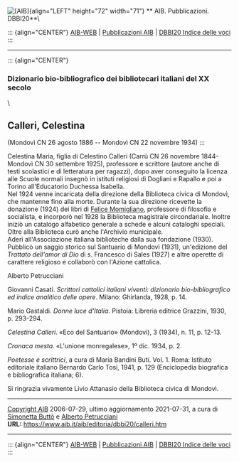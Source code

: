 ![\[AIB\]](/aib/wi/aibv72.gif){align="LEFT" height="72" width="71"}
** AIB. Pubblicazioni. DBBI20**\

::: {align="CENTER"}
[AIB-WEB](/) \| [Pubblicazioni AIB](/pubblicazioni/) \| [DBBI20 Indice
delle voci](dbbi20.htm)
:::

------------------------------------------------------------------------

::: {align="CENTER"}
### Dizionario bio-bibliografico dei bibliotecari italiani del XX secolo

\

## Calleri, Celestina

(Mondovì CN 26 agosto 1886 -- Mondovì CN 22 novembre 1934)
:::

Celestina Maria, figlia di Celestino Calleri (Carrù CN 26 novembre
1844-Mondovì CN 30 settembre 1925), professore e scrittore (autore anche
di testi scolastici e di letteratura per ragazzi), dopo aver conseguito
la licenza alle Scuole normali insegnò in istituti religiosi di Dogliani
e Rapallo e poi a Torino all\'Educatorio Duchessa Isabella.\
Nel 1924 venne incaricata della direzione della Biblioteca civica di
Mondovì, che mantenne fino alla morte. Durante la sua direzione
ricevette la donazione (1924) dei libri di [Felice
Momigliano](momigliano.htm), professore di filosofia e socialista, e
incorporò nel 1928 la Biblioteca magistrale circondariale. Inoltre
iniziò un catalogo alfabetico generale a schede e alcuni cataloghi
speciali. Oltre alla Biblioteca curò anche l\'Archivio municipale.\
Aderì all\'Associazione italiana biblioteche dalla sua fondazione
(1930).\
Pubblicò un saggio storico sul Santuario di Mondovì (1931), un\'edizione
del *Trattato dell\'amor di Dio* di s. Francesco di Sales (1927) e altre
operette di carattere religioso e collaborò con l\'Azione cattolica.

Alberto Petrucciani

Giovanni Casati. *Scrittori cattolici italiani viventi: dizionario
bio-bibliografico ed indice analitico delle opere*. Milano: Ghirlanda,
1928, p. 14.

Mario Gastaldi. *Donne luce d\'Italia*. Pistoia: Libreria editrice
Grazzini, 1930, p. 293-294.

*Celestina Calleri*. «Eco del Santuario» (Mondovì), 3 (1934), n. 11, p.
12-13.

*Cronaca mesta*. «L\'unione monregalese», 1º dic. 1934, p. 2.

*Poetesse e scrittrici*, a cura di Maria Bandini Buti. Vol. 1. Roma:
Istituto editoriale italiano Bernardo Carlo Tosi, 1941, p. 129
(Enciclopedia biografica e bibliografica italiana; 6).

Si ringrazia vivamente Livio Attanasio della Biblioteca civica di
Mondovì.

------------------------------------------------------------------------

[Copyright AIB](/su-questo-sito/dichiarazione-di-copyright-aib-web/)
2006-07-29, ultimo aggiornamento 2021-07-31, a cura di [Simonetta
Buttò](/aib/redazione3.htm) e [Alberto
Petrucciani](/su-questo-sito/redazione-aib-web/)\
**URL:** https://www.aib.it/aib/editoria/dbbi20/calleri.htm

------------------------------------------------------------------------

::: {align="CENTER"}
[AIB-WEB](/) \| [Pubblicazioni AIB](/pubblicazioni/) \| [DBBI20 Indice
delle voci](dbbi20.htm)
:::
